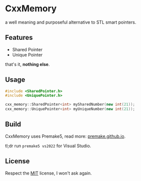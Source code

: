 # CxxMemory

a well meaning and purposeful alternative to STL smart pointers. 

## Features

- Shared Pointer
- Unique Pointer

that's it, **nothing else**.
## Usage

```cpp
#include <SharedPointer.h>
#include <UniquePointer.h>

cxx_memory::SharedPointer<int> mySharedNumber(new int(21));
cxx_memory::UniquePointer<int> myUniqueNumber(new int(21));
```

## Build

CxxMemory uses Premake5, read more: [premake.github.io](https://premake.github.io/).

tl;dr run `premake5 vs2022` for Visual Studio.

## License

Respect the [MIT](https://choosealicense.com/licenses/mit/) license, I won't ask again.
